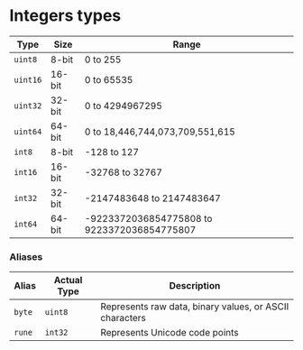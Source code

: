# Integers types

| Type     | Size   | Range                                       |
|----------|--------|---------------------------------------------|
| `uint8`  | 8-bit  | 0 to 255                                    |
| `uint16` | 16-bit | 0 to 65535                                  |
| `uint32` | 32-bit | 0 to 4294967295                             |
| `uint64` | 64-bit | 0 to 18,446,744,073,709,551,615             |
| `int8`   | 8-bit  | -128 to 127                                 |
| `int16`  | 16-bit | -32768 to 32767                             |
| `int32`  | 32-bit | -2147483648 to 2147483647                   |
| `int64`  | 64-bit | -9223372036854775808 to 9223372036854775807 |

### Aliases

| Alias  | Actual Type | Description                                             |
|--------|-------------|---------------------------------------------------------|
| `byte` | `uint8`     | Represents raw data, binary values, or ASCII characters |
| `rune` | `int32`     | Represents Unicode code points                          |

